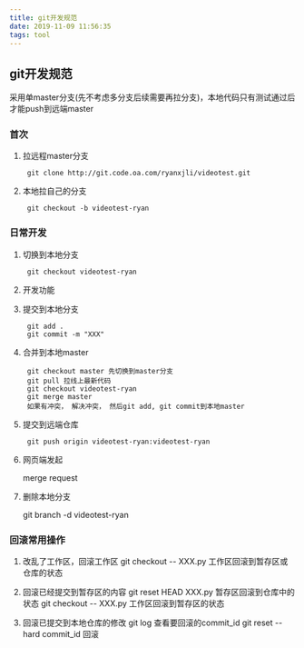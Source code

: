 ```yaml
---
title: git开发规范
date: 2019-11-09 11:56:35
tags: tool
---
```

## git开发规范
采用单master分支(先不考虑多分支后续需要再拉分支)，本地代码只有测试通过后才能push到远端master
### 首次
1. 拉远程master分支

        git clone http://git.code.oa.com/ryanxjli/videotest.git

2. 本地拉自己的分支

        git checkout -b videotest-ryan


### 日常开发
1. 切换到本地分支

        git checkout videotest-ryan

2. 开发功能

3. 提交到本地分支

        git add .
        git commit -m "XXX"

4. 合并到本地master

        git checkout master 先切换到master分支
        git pull 拉线上最新代码
        git checkout videotest-ryan
        git merge master
        如果有冲突， 解决冲突， 然后git add, git commit到本地master

5. 提交到远端仓库

        git push origin videotest-ryan:videotest-ryan

6. 网页端发起

    merge request

7. 删除本地分支

    git branch -d videotest-ryan

### 回滚常用操作
1. 改乱了工作区，回滚工作区
git checkout -- XXX.py 工作区回滚到暂存区或仓库的状态

2. 回滚已经提交到暂存区的内容
git reset HEAD XXX.py 暂存区回滚到仓库中的状态
git checkout -- XXX.py 工作区回滚到暂存区的状态

3. 回滚已提交到本地仓库的修改
git log 查看要回滚的commit_id
git reset --hard commit_id 回滚